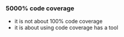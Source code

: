 ### 5000% code coverage

- it is not about 100% code coverage
- it is about using code coverage has a tool
